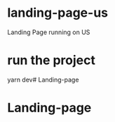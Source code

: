 # landing-page-us
Landing Page running on US

# run the project
yarn dev# Landing-page
# Landing-page
